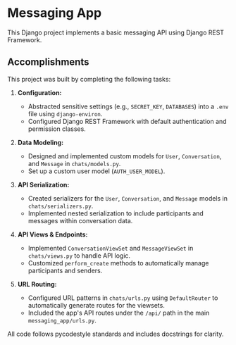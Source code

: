 # Messaging App

This Django project implements a basic messaging API using Django REST Framework.

## Accomplishments

This project was built by completing the following tasks:

1.  **Configuration:**
    *   Abstracted sensitive settings (e.g., `SECRET_KEY`, `DATABASES`) into a `.env` file using `django-environ`.
    *   Configured Django REST Framework with default authentication and permission classes.

2.  **Data Modeling:**
    *   Designed and implemented custom models for `User`, `Conversation`, and `Message` in `chats/models.py`.
    *   Set up a custom user model (`AUTH_USER_MODEL`).

3.  **API Serialization:**
    *   Created serializers for the `User`, `Conversation`, and `Message` models in `chats/serializers.py`.
    *   Implemented nested serialization to include participants and messages within conversation data.

4.  **API Views & Endpoints:**
    *   Implemented `ConversationViewSet` and `MessageViewSet` in `chats/views.py` to handle API logic.
    *   Customized `perform_create` methods to automatically manage participants and senders.

5.  **URL Routing:**
    *   Configured URL patterns in `chats/urls.py` using `DefaultRouter` to automatically generate routes for the viewsets.
    *   Included the app's API routes under the `/api/` path in the main `messaging_app/urls.py`.

All code follows pycodestyle standards and includes docstrings for clarity.
